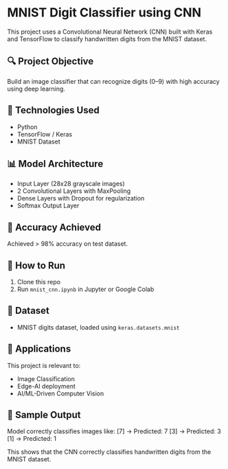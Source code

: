 # MNIST Digit Classifier using CNN

This project uses a Convolutional Neural Network (CNN) built with Keras and TensorFlow to classify handwritten digits from the MNIST dataset.

## 🔍 Project Objective
Build an image classifier that can recognize digits (0–9) with high accuracy using deep learning.

## 🧠 Technologies Used
- Python
- TensorFlow / Keras
- MNIST Dataset

## 📊 Model Architecture
- Input Layer (28x28 grayscale images)
- 2 Convolutional Layers with MaxPooling
- Dense Layers with Dropout for regularization
- Softmax Output Layer

## 🚀 Accuracy Achieved
Achieved > 98% accuracy on test dataset.

## 📁 How to Run
1. Clone this repo
2. Run `mnist_cnn.ipynb` in Jupyter or Google Colab

## 📎 Dataset
- MNIST digits dataset, loaded using `keras.datasets.mnist`

## 📌 Applications
This project is relevant to:
- Image Classification
- Edge-AI deployment
- AI/ML-Driven Computer Vision

## 📂 Sample Output
Model correctly classifies images like:
[7] → Predicted: 7
[3] → Predicted: 3
[1] → Predicted: 1

This shows that the CNN correctly classifies handwritten digits from the MNIST dataset.


